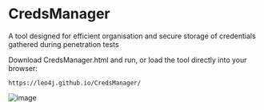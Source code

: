 # CredsManager

A tool designed for efficient organisation and secure storage of credentials gathered during penetration tests

Download CredsManager.html and run, or load the tool directly into your browser:
```
https://leo4j.github.io/CredsManager/
```

![image](https://github.com/Leo4j/CredsManager/assets/61951374/0d0cdcc0-d49f-46bb-b195-9f030813b474)

